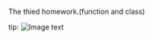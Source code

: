 The thied homework.(function and class)

tip: 
![Image text](https://github.com/Abel1802/yq_home/img-folder/quadratic.png)

